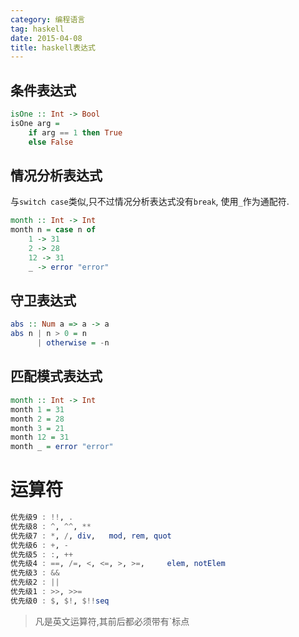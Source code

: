 ```yaml
---
category: 编程语言
tag: haskell
date: 2015-04-08
title: haskell表达式
---
```


## 条件表达式

```haskell
isOne :: Int -> Bool
isOne arg =
    if arg == 1 then True
    else False
```

## 情况分析表达式
与`switch case`类似,只不过情况分析表达式没有`break`, 使用`_`作为通配符.
```haskell
month :: Int -> Int
month n = case n of
    1 -> 31
    2 -> 28
    12 -> 31
    _ -> error "error"
```

## 守卫表达式

```haskell
abs :: Num a => a -> a
abs n | n > 0 = n
      | otherwise = -n
```

## 匹配模式表达式

```haskell
month :: Int -> Int
month 1 = 31
month 2 = 28
month 3 = 21
month 12 = 31
month _ = error "error"
```

# 运算符
```haskell
优先级9 : !!, .
优先级8 : ^, ^^, **
优先级7 : *, /, div,   mod, rem, quot
优先级6 : +, -
优先级5 : :, ++
优先级4 : ==, /=, <, <=, >, >=,     elem, notElem
优先级3 : &&
优先级2 : ||
优先级1 : >>, >>=
优先级0 : $, $!, $!!seq
```
> 凡是英文运算符,其前后都必须带有`标点
